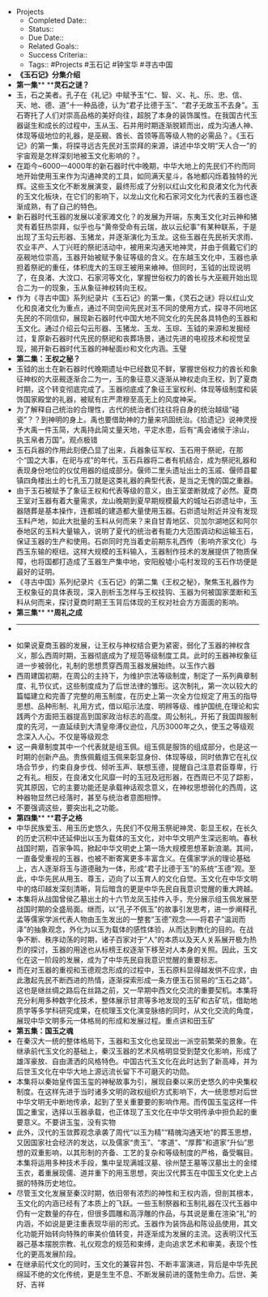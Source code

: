 - Projects
    - Completed Date::
    - Status::
    - Due Date::
    - Related Goals::
    - Success Criteria:: 
    - Tags:: #Projects #玉石记 #钟宝华 #寻古中国
- **《玉石记》分集介绍**
- **第一集**** ****灵石之谜？**
- 玉，石之美者。孔子在《礼记》中赋予玉“仁、智、义、礼、乐、忠、信、天、地、德、道”十一种品德，认为“君子比德于玉”、“君子无故玉不去身”。玉石寄托了人们对崇高品格的美好向往，超脱了本身的装饰属性。在我国古代玉器诞生和成长的过程中，玉从玉、石并用时期逐渐脱颖而出，成为沟通人神、体现等级地位的礼器，是巫觋、酋长、首领等高等级人物的必需品？。《玉石记》的第一集，将探寻远古先民对玉崇拜的来源，讲述中华文明“天人合一”的宇宙观是怎样深刻地被玉文化影响的？。
- 在距今~6000—4000年的新石器时代中晚期，中华大地上的先民们不约而同地开始使用玉来作为沟通神灵的工具，如同满天星斗，各地都闪烁着独特的光辉。这些玉文化不断发展演变，最终形成了分别以红山文化和良渚文化为代表的玉文化板块，在它们的影响下，以龙山文化和石家河文化为代表的玉器也逐渐成熟，有了自己的特色。
- 新石器时代玉器的发展以凌家滩文化？的发展为开端，东夷玉文化对云神和猪灵有着狂热崇拜，似乎也与“黄帝受命有云瑞，故以云纪事”有某种联系，于是出现了玉勾云形器、玉猪龙，并逐渐演化为玉龙。这些玉器在先民祈天求雨、农业丰产、人丁兴旺的祭祀活动中，被用来沟通天地神灵，并由于佩戴它们的巫觋地位崇高，玉器开始被赋予象征等级的含义。在东越玉文化中，玉器也承担着祭祀的重任，体积庞大的玉琮王被用来飨神。但同时，玉钺的出现说明了，在良渚、大汶口、石家河等文化，掌握世俗权力的酋长与大巫觋开始出现合二为一的现象，玉从象征神权转向王权。
- 作为《寻古中国》系列纪录片《玉石记》的第一集，《灵石之谜》将以红山文化和良渚文化为重点，通过不同空间先民对玉不同的使用方式，探寻不同地区先民的不同信仰，展现新石器时代中国大地不同文化的先民各具特色的玉器和玉文化。通过介绍云勾云形器、玉猪龙、玉龙、玉琮、玉钺的来源和发掘经过，复原新石器时代先民的祭祀和丧葬场景，通过先进的电视技术和视觉呈现，揭开新石器时代玉器的神秘面纱和文化内涵。玉璧
- **第二集：王权之秘？**
- 玉钺的出土在新石器时代晚期遗址中已经数见不鲜，掌握世俗权力的酋长和象征神权的大巫觋逐渐合二为一，玉的象征意义逐渐从神权走向王权，到了夏商时期，这个转变彻底完成了。玉器彻底成了象征王室权利、体现等级制度和装饰国家殿堂的礼器，被赋有庄严肃穆至高无上的风度神采。
- 为了解释自己统治的合理性，古代的统治者们往往将自身的统治越级“碰瓷”？？到神明的身上。禹也要借助神的力量来巩固统治。《拾遗记》说神灵授予大禹一件玉简，大禹持此简丈量天地，平定水患，后有“禹会诸侯于涂山，执玉帛者万国”。观点极错
- 玉石兵器的作用此刻便凸显了出来，兵器象征军权、玉石用于祭祀，在那个“国之大事，在祀与戎”的年代，玉石兵器将二者有机结合，成为祭祀礼器和表现身份地位的仪仗用器的组成部分。偃师二里头遗址出土的玉戚、偃师县翟镇四角楼出土的七孔玉刀就是这类礼器的典型代表，是当之无愧的国之重器。
- 由于玉石被赋予了象征王权和代表等级的意义，由王室垄断就成了必然。夏商王室对玉器有着大量需求，龙山晚期到夏早期规模最大的城址石峁遗址中，玉器随葬是基本操作，连都城的建造都大量使用玉器。石峁遗址附近并没有发现玉料产地，如此大批量的玉料从何而来？来自甘青地区、贝加尔湖地区和阿尔泰地区的玉料大量输入，说明了夏代的统治者有能力大范围调动和运输玉石，保证玉器的生产和使用。石峁同时充当着史前期东礼西传（影响齐家文化）与西玉东输的枢纽。这样大规模的玉料输入，玉器制作技术的发展提供了物质保障，也将国都打造成了玉器生产集中地，安阳殷墟小屯村发现的玉石作坊便是最好的证明。
- 《寻古中国》系列纪录片《玉石记》的第二集《王权之秘》，聚焦玉礼器作为王权象征的具体表现，深入剖析玉怎样与王权挂钩、玉器为何被国家垄断和玉料从何而来，探讨夏商时期王玉背后体现的王权对社会方方面面的影响。
- **第三集**** ****周礼之成**
- ****
- 如果说夏商玉器的发展，让王权与神权结合更为紧密，弱化了玉器的神权含义，那么西周时期，玉器彻底成为了规范等级制度工具。此时的玉器神权象征进一步被弱化，礼制的思想贯穿西周玉器发展始终。以玉作六器
- 西周建国初期，在周公的主持下，为维护宗法等级制度，制定了一系列典章制度、礼节仪式，这些制度成为了后世法律的雏形。这次制礼，第一次以较大的篇幅建立和完善了完整的用玉制度，在历史上第一次全方位规定了用玉的指导思想、品种形制、礼用方式，借以昭示法度、明辨等级、维护国统,在理论和实践两个方面把玉器提高到国家政治标志的高度。周公制礼，开拓了我国舆服制度的先河，一直延续到大清皇帝溥仪逊位，凡历3000年之久，使玉之等级观念深入人心。不仅是等级观念
- 这一典章制度其中一个代表就是组玉佩。组玉佩是服饰的组成部分，也是这一时期的创新产品。贵族佩戴组玉佩来彰显身份、体现等级，同时依靠它在礼仪场合节步，约束自身步伐、倾听玉声、联想玉德，提醒自己注意君臣尊卑，行之有礼。相反，在良渚文化风靡一时的玉冠及冠形器，在西周已不见了踪影，究其原因，它的主要功能还是承载神话观念意义，在神权思想弱化的西周，这种器物显然已经落时，甚至与统治者意图相悖。
- 不要强调这些，要突出礼之功能。
- **第四集**** ****君子之格**
- 中华民族爱玉、用玉历史悠久，先民们不仅用玉祭祀神灵、彰显王权，在长久的历史沉积中还延伸出以玉为载体的玉文化，对中华文明产生深远影响。春秋战国时期，百家争鸣，掀起中华文明史上第一场大规模思想革新浪潮。其间，一直备受重视的玉器，也被不断寄寓更多丰富含义。在儒家学派的理论基础上，古人逐渐将玉与道德融为一体，形成“君子比德于玉”的系统“玉德”观。至此，中华先民从用玉、尊玉，迈向了以玉育人的文化自觉。玉文化在中华文明中的烙印越发深刻清晰，背后暗含的更是中华先民自我意识觉醒的重大跨越。
- 本集将从战国曾侯乙墓出土的十六节龙凤玉挂件入手，充分展示组玉佩发展至战国时期的全盛局面。继而，以“孔子不佩玉”的故事引发思考，进一步阐释孔孟等儒家学派代表人物由玉生发出的一整套“玉德”观念——将君子“温润而泽”的抽象观念，外化为以玉为载体的感性体验，从而达到教化的目的。在战争不断、秩序动荡的时期，诸子百家对于“人”的本质以及天人关系展开极为热烈的探讨，玉器的用途也从标榜王权逐渐下移至对人本身的关照。因此，玉文化在这一阶段的发展，成为了中华先民自我意识觉醒的重要标志。
- 而在对玉器的重视和玉德观念形成的过程中，玉石原料显得越发供不应求，由此激起先民不断西进的热情，逐渐探索形成一条方便玉石贸易的“玉石之路”。这也是继丝绸之路后在丝路之前，又一早期中西文化交流的重要契机。本集将充分利用多种数字化技术，整体展示甘肃等多地发现的玉矿和古矿坑，借助地质学等多学科研究成果，在梳理玉文化演变脉络的同时，从文化交流的角度，展现中华文明多元一体格局的形成和发展过程。重点讲和田玉矿
- **第五集：国玉之魂**
- 在秦汉大一统的整体格局下，玉器和玉文化也呈现出一派空前繁荣的景象。在继承前代玉文化的基础上，秦汉玉器的艺术风格明显受到楚文化影响，形成了雄浑豪放、自由潇洒的风格特色。中国古代玉文化在此时达到了新高峰，并为后世玉文化在中华大地上源远流长留下不可磨灭的功勋。
- 本集将以秦始皇传国玉玺的神秘故事为引，展现自秦以来历史悠久的中央集权制度。在这样先进于当时诸多文明的政权组织方式影响下，大一统思想对后世中华文明无中断地传承，起到了至关重要要的影响作用。而传国玉玺这样一件国之重宝，选择以玉器承载，也正体现了玉文化在中华文明传承中担负起的重要意义。不要讲玉玺，没有实物
- 此外，汉代的玉敛葬观念承袭了周代“以玉为精”“精魄沟通天地”的葬玉思想，又因国家社会经济的发达，以及儒家“贵玉”、“孝道”、“厚葬”和道家“升仙”思想的双重影响，以其形制的齐备、工艺的复杂和等级制度的严格，备受瞩目。本集将运用多种技术手段，集中呈现满城汉墓、徐州楚王墓等汉墓出土的金缕玉衣，着重展现儒、道并重下的用玉思想，突出汉代葬玉在中国玉文化史上占据的特殊历史地位。
- 尽管玉文化发展至秦汉时期，依旧带有浓烈的神性和王权内涵，但剖其根本，玉文化的内涵已经有了本质上的飞跃。一些玉制祭器和玉制礼器在汉代玉器中仍有一定数量的存在，但很多圆雕和高浮雕的作品，与其说是重在渲染“礼”的内涵，不如说是更注重表现华丽的形式。玉器作为装饰品和陈设品使用，其文化功能开始转向特殊的审美价值转变，并逐渐成为发展的主流。这表明汉代玉器己基本摆脱宗教、礼仪观念的规范和束缚，走向追求艺术和审美，表现个性化的更高发展阶段。
- 在继承前代文化的同时，玉文化的兼容并包、不断丰富演进，背后是中华先民绵延不绝的文化传统，更是生生不息、不断发展前进的蓬勃生命力。后世、美好、吉祥
